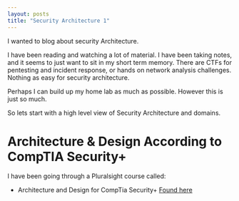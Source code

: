 ```yaml
---
layout: posts
title: "Security Architecture 1"
---
```


I wanted to blog about security Architecture.

I have been reading and watching a lot of material. I have been taking notes, and it seems to just want to sit in my short term memory. There are CTFs for pentesting and incident response, or hands on network analysis challenges. Nothing as easy for security architecture.

Perhaps I can build up my home lab as much as possible. However this is just so much.

So lets start with a high level view of Security Architecture and domains.

# Architecture & Design According to CompTIA Security+
I have been going through a Pluralsight course called:
* Architecture and Design for CompTia Security+
[Found here](https://app.pluralsight.com/library/courses/comptia-security-plus-architecture-design/table-of-contents)

